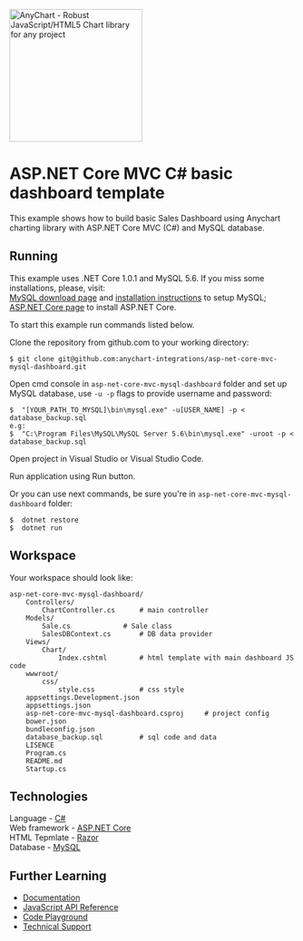 [<img src="https://cdn.anychart.com/images/logo-transparent-segoe.png?2" width="234px" alt="AnyChart - Robust JavaScript/HTML5 Chart library for any project">](https://www.anychart.com)
# ASP.NET Core MVC C# basic dashboard template

This example shows how to build basic Sales Dashboard using Anychart charting library with ASP.NET Core MVC (C#) and MySQL database.

## Running
This example uses .NET Core 1.0.1 and MySQL 5.6.
If you miss some installations, please, visit:<br />
[MySQL download page](https://dev.mysql.com/downloads/installer/) and [installation instructions](http://dev.mysql.com/doc/refman/5.7/en/installing.html) to setup MySQL;<br />
[ASP.NET Core page](https://www.asp.net/core) to install ASP.NET Core.<br />

To start this example run commands listed below.

Clone the repository from github.com to your working directory:
```
$ git clone git@github.com:anychart-integrations/asp-net-core-mvc-mysql-dashboard.git
```

Open cmd console in `asp-net-core-mvc-mysql-dashboard` folder and set up MySQL database, use `-u -p` flags to provide username and password:
```
$  "[YOUR_PATH_TO_MYSQL]\bin\mysql.exe" -u[USER_NAME] -p < database_backup.sql
e.g:  
$  "C:\Program Files\MySQL\MySQL Server 5.6\bin\mysql.exe" -uroot -p < database_backup.sql
```

Open project in Visual Studio or Visual Studio Code.

Run application using Run button.

Or you can use next commands, be sure you're in `asp-net-core-mvc-mysql-dashboard` folder:
```
$  dotnet restore
$  dotnet run
```

## Workspace
Your workspace should look like:
```
asp-net-core-mvc-mysql-dashboard/
	Controllers/
		ChartController.cs		# main controller
	Models/
		Sale.cs				# Sale class
		SalesDBContext.cs		# DB data provider
	Views/
		Chart/
			Index.cshtml		# html template with main dashboard JS code
	wwwroot/
		css/
			style.css			# css style
	appsettings.Development.json
	appsettings.json
	asp-net-core-mvc-mysql-dashboard.csproj 	# project config
	bower.json
	bundleconfig.json
	database_backup.sql			# sql code and data
	LISENCE
	Program.cs
	README.md
	Startup.cs
```

## Technologies
Language - [C#](https://msdn.microsoft.com/en-us/library/ms228593.aspx)<br />
Web framework - [ASP.NET Core](https://www.asp.net/core)<br />
HTML Tepmlate - [Razor](https://www.asp.net/web-pages/overview/getting-started/introducing-razor-syntax-c)<br />
Database - [MySQL](https://www.mysql.com/)<br />

## Further Learning
* [Documentation](https://docs.anychart.com)
* [JavaScript API Reference](https://api.anychart.com)
* [Code Playground](https://playground.anychart.com)
* [Technical Support](https://www.anychart.com/support)
